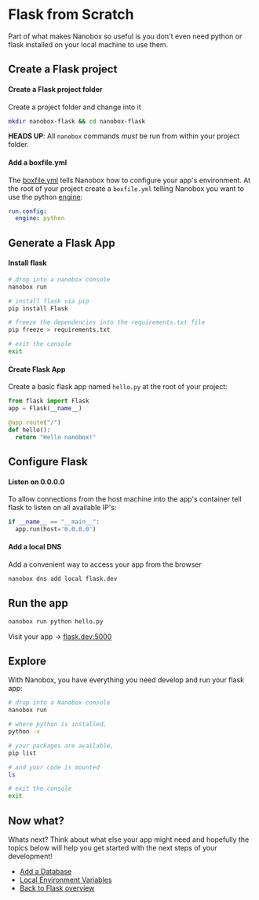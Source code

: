 # Flask from Scratch
Part of what makes Nanobox so useful is you don't even need python or flask installed on your local machine to use them.

## Create a Flask project

#### Create a Flask project folder
Create a project folder and change into it

```bash
mkdir nanobox-flask && cd nanobox-flask
```

**HEADS UP**: All `nanobox` commands *must* be run from within your project folder.

#### Add a boxfile.yml
The <a href="https://docs.nanobox.io/boxfile/" target="\_blank">boxfile.yml</a> tells Nanobox how to configure your app's environment. At the root of your project create a `boxfile.yml` telling Nanobox you want to use the python <a href="https://docs.nanobox.io/engines/" target="\_blank">engine</a>:

```yaml
run.config:
  engine: python
```

## Generate a Flask App

#### Install flask

```bash
# drop into a nanobox console
nanobox run

# install flask via pip
pip install Flask

# freeze the dependencies into the requirements.txt file
pip freeze > requirements.txt

# exit the console
exit
```

#### Create Flask App
Create a basic flask app named `hello.py` at the root of your project:

```python
from flask import Flask
app = Flask(__name__)

@app.route("/")
def hello():
  return "Hello nanobox!"
```

## Configure Flask

#### Listen on 0.0.0.0
To allow connections from the host machine into the app's container tell flask to listen on all available IP's:

```python
if __name__ == "__main__":
  app.run(host='0.0.0.0')
```

#### Add a local DNS
Add a convenient way to access your app from the browser

```bash
nanobox dns add local flask.dev
```

## Run the app

```bash
nanobox run python hello.py
```

Visit your app -> [flask.dev:5000](http://flask.dev:5000)

## Explore
With Nanobox, you have everything you need develop and run your flask app:

```bash
# drop into a Nanobox console
nanobox run

# where python is installed,
python -v

# your packages are available,
pip list

# and your code is mounted
ls

# exit the console
exit
```

## Now what?
Whats next? Think about what else your app might need and hopefully the topics below will help you get started with the next steps of your development!

* [Add a Database](/python/flask/add-a-database)
* [Local Environment Variables](/python/flask/local-evars)
* [Back to Flask overview](/python/flask)
